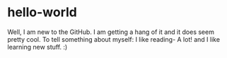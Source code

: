 # hello-world

Well, I am new to the GitHub. I am getting a hang of it and it does seem pretty cool. 
To tell something about myself: I like reading- A lot! and I like learning new stuff. :)
